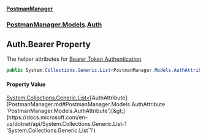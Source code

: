 #### [PostmanManager](PostmanManager.md 'PostmanManager')
### [PostmanManager.Models](PostmanManager.md#PostmanManager.Models 'PostmanManager.Models').[Auth](PostmanManager.md#PostmanManager.Models.Auth 'PostmanManager.Models.Auth')

## Auth.Bearer Property

The helper attributes for [Bearer Token Authentication](https://tools.ietf.org/html/rfc6750)

```csharp
public System.Collections.Generic.List<PostmanManager.Models.AuthAttribute> Bearer { get; set; }
```

#### Property Value
[System.Collections.Generic.List&lt;](https://docs.microsoft.com/en-us/dotnet/api/System.Collections.Generic.List-1 'System.Collections.Generic.List`1')[AuthAttribute](PostmanManager.md#PostmanManager.Models.AuthAttribute 'PostmanManager.Models.AuthAttribute')[&gt;](https://docs.microsoft.com/en-us/dotnet/api/System.Collections.Generic.List-1 'System.Collections.Generic.List`1')